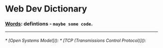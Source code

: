 # <strong> Web Dev Dictionary 

### [Words](): defintions - `maybe some code`.

---
<h6>
* [Open Systems Model](): 
* [TCP (Transmissions Control Protocol)]():
</h6>